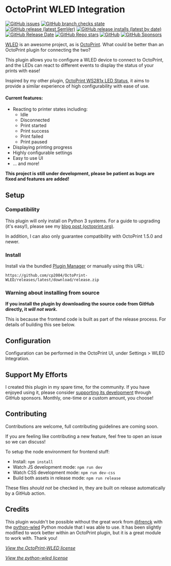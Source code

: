 # OctoPrint WLED Integration

[![GitHub issues](https://img.shields.io/github/issues/cp2004/OctoPrint-WLED?style=flat-square)](https://github.com/cp2004/OctoPrint-WLED/issues)
[![GitHub branch checks state](https://img.shields.io/github/checks-status/cp2004/OctoPrint-WLED/main?style=flat-square)](https://github.com/cp2004/OctoPrint-WLED/actions)
[![GitHub release (latest SemVer)](https://img.shields.io/github/v/release/cp2004/OctoPrint-WLED?label=latest%20release&sort=semver&style=flat-square)](https://github.com/cp2004/OctoPrint-WLED/releases)
[![GitHub release installs (latest by date)](https://img.shields.io/github/downloads/cp2004/OctoPrint-WLED/latest/total?label=New%20installs%40latest&style=flat-square)](https://github.com/cp2004/OctoPrint-WLED/releases)
[![GitHub Release Date](https://img.shields.io/github/release-date/cp2004/OctoPrint-WLED?style=flat-square)](https://github.com/cp2004/OctoPrint-WLED/releases)
[![GitHub Repo stars](https://img.shields.io/github/stars/cp2004/OctoPrint-WLED?style=flat-square)](https://github.com/cp2004/OctoPrint-WLED/stargazers)
[![GitHub](https://img.shields.io/github/license/cp2004/OctoPrint-WLED?style=flat-square)](https://github.com/cp2004/OctoPrint-WLED/blob/main/LICENSE.md)
[![GitHub Sponsors](https://img.shields.io/github/sponsors/cp2004?style=flat-square)](https://github.com/sponsors/cp2004)

[WLED](https://github.com/Aircoookie/WLED) is an awesome project, as is [OctoPrint](https://octoprint.org).
What could be better than an OctoPrint plugin for connecting the two?

This plugin allows you to configure a WLED device to connect to OctoPrint, and the LEDs can react to different events
to display the status of your prints with ease!

Inspired by my other plugin, [OctoPrint WS281x LED Status](https://github.com/cp2004/OctoPrint-WS281x_LED_Status), it
aims to provide a similar experience of high configurability with ease of use.

#### Current features:

- Reacting to printer states including:
  - Idle
  - Disconnected
  - Print started
  - Print success
  - Print failed
  - Print paused
- Displaying printing progress
- Highly configurable settings
- Easy to use UI
- ... and more!

**This project is still under development, please be patient as bugs are fixed and features are added!**

## Setup

### Compatibility

This plugin will only install on Python 3 systems. For a guide to upgrading (it's easy!), please see my
[blog post (octoprint.org)](https://octoprint.org/blog/2020/09/10/upgrade-to-py3/).

In addition, I can also only guarantee compatibility with OctoPrint 1.5.0 and newer.

### Install

Install via the bundled [Plugin Manager](https://docs.octoprint.org/en/master/bundledplugins/pluginmanager.html)
or manually using this URL:

    https://github.com/cp2004/OctoPrint-WLED/releases/latest/download/release.zip

### Warning about installing from source

**If you install the plugin by downloading the source code from GitHub directly, it *will not work*.**

This is because the frontend code is built as part of the release process. For details of building this see below.

## Configuration

Configuration can be performed in the OctoPrint UI, under Settings > WLED Integration.

## Support My Efforts

I created this plugin in my spare time, for the community. If you have enjoyed using it,
please consider [supporting its development](https://github.com/sponsors/cp2004) through GitHub sponsors.
Monthly, one-time or a custom amount, you choose!

## Contributing

Contributions are welcome, full contributing guidelines are coming soon.

If you are feeling like contributing a new feature, feel free to open an issue so we can discuss!

To setup the node environment for frontend stuff:

* Install: `npm install`
* Watch JS development mode: `npm run dev`
* Watch CSS development mode: `npm run dev-css`
* Build both assets in release mode: `npm run release`

These files *should not* be checked in, they are built on release automatically by a GitHub action.

## Credits

This plugin wouldn't be possible without the great work from [@frenck](https://github.com/frenck) with the
[python-wled](https://github.com/frenck/python-wled) Python module that I was able to use. It has been slightly modified
to work better within an OctoPrint plugin, but it is a great module to work with. Thank you!

*[View the OctoPrint-WLED license](https://github.com/cp2004/OctoPrint-WLED/blob/main/LICENSE.md)*

*[View the python-wled license](https://github.com/cp2004/OctoPrint-WLED/blob/main/octoprint_wled/wled/LICENSE.md)*
